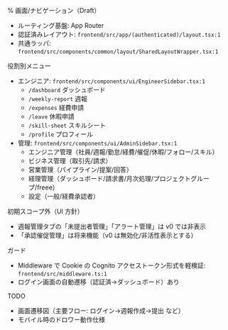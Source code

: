 % 画面/ナビゲーション（Draft）

- ルーティング基盤: App Router
- 認証済みレイアウト: `frontend/src/app/(authenticated)/layout.tsx:1`
- 共通ラッパ: `frontend/src/components/common/layout/SharedLayoutWrapper.tsx:1`

役割別メニュー
- エンジニア: `frontend/src/components/ui/EngineerSidebar.tsx:1`
  - `/dashboard` ダッシュボード
  - `/weekly-report` 週報
  - `/expenses` 経費申請
  - `/leave` 休暇申請
  - `/skill-sheet` スキルシート
  - `/profile` プロフィール
- 管理: `frontend/src/components/ui/AdminSidebar.tsx:1`
  - エンジニア管理（社員/週報/勤怠/経費/催促/休暇/フォロー/スキル）
  - ビジネス管理（取引先/請求）
  - 営業管理（パイプライン/提案/回答）
  - 経理管理（ダッシュボード/請求書/月次処理/プロジェクトグループ/freee）
  - 設定（一般/経費承認者）

初期スコープ外（UI 方針）
- 週報管理タブの「未提出者管理」「アラート管理」は v0 では非表示
- 「承認催促管理」は将来機能（v0 は無効化/非活性表示とする）

ガード
- Middleware で Cookie の Cognito アクセストークン形式を軽検証: `frontend/src/middleware.ts:1`
- ログイン画面の自動遷移（認証済→ダッシュボード）あり

TODO
- 画面遷移図（主要フロー: ログイン→週報作成→提出 など）
- モバイル時のドロワー動作仕様
